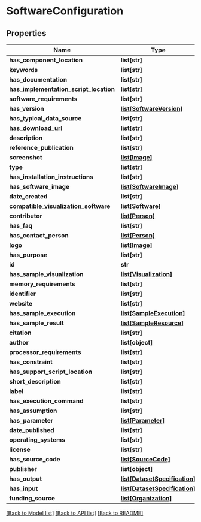 # SoftwareConfiguration

## Properties
Name | Type | Description | Notes
------------ | ------------- | ------------- | -------------
**has_component_location** | **list[str]** |  | [optional] 
**keywords** | **list[str]** |  | [optional] 
**has_documentation** | **list[str]** |  | [optional] 
**has_implementation_script_location** | **list[str]** |  | [optional] 
**software_requirements** | **list[str]** |  | [optional] 
**has_version** | [**list[SoftwareVersion]**](SoftwareVersion.md) |  | [optional] 
**has_typical_data_source** | **list[str]** |  | [optional] 
**has_download_url** | **list[str]** |  | [optional] 
**description** | **list[str]** |  | [optional] 
**reference_publication** | **list[str]** |  | [optional] 
**screenshot** | [**list[Image]**](Image.md) |  | [optional] 
**type** | **list[str]** |  | [optional] 
**has_installation_instructions** | **list[str]** |  | [optional] 
**has_software_image** | [**list[SoftwareImage]**](SoftwareImage.md) |  | [optional] 
**date_created** | **list[str]** |  | [optional] 
**compatible_visualization_software** | [**list[Software]**](Software.md) |  | [optional] 
**contributor** | [**list[Person]**](Person.md) |  | [optional] 
**has_faq** | **list[str]** |  | [optional] 
**has_contact_person** | [**list[Person]**](Person.md) |  | [optional] 
**logo** | [**list[Image]**](Image.md) |  | [optional] 
**has_purpose** | **list[str]** |  | [optional] 
**id** | **str** |  | [optional] 
**has_sample_visualization** | [**list[Visualization]**](Visualization.md) |  | [optional] 
**memory_requirements** | **list[str]** |  | [optional] 
**identifier** | **list[str]** |  | [optional] 
**website** | **list[str]** |  | [optional] 
**has_sample_execution** | [**list[SampleExecution]**](SampleExecution.md) |  | [optional] 
**has_sample_result** | [**list[SampleResource]**](SampleResource.md) |  | [optional] 
**citation** | **list[str]** |  | [optional] 
**author** | **list[object]** |  | [optional] 
**processor_requirements** | **list[str]** |  | [optional] 
**has_constraint** | **list[str]** |  | [optional] 
**has_support_script_location** | **list[str]** |  | [optional] 
**short_description** | **list[str]** |  | [optional] 
**label** | **list[str]** |  | [optional] 
**has_execution_command** | **list[str]** |  | [optional] 
**has_assumption** | **list[str]** |  | [optional] 
**has_parameter** | [**list[Parameter]**](Parameter.md) |  | [optional] 
**date_published** | **list[str]** |  | [optional] 
**operating_systems** | **list[str]** |  | [optional] 
**license** | **list[str]** |  | [optional] 
**has_source_code** | [**list[SourceCode]**](SourceCode.md) |  | [optional] 
**publisher** | **list[object]** |  | [optional] 
**has_output** | [**list[DatasetSpecification]**](DatasetSpecification.md) |  | [optional] 
**has_input** | [**list[DatasetSpecification]**](DatasetSpecification.md) |  | [optional] 
**funding_source** | [**list[Organization]**](Organization.md) |  | [optional] 

[[Back to Model list]](../README.md#documentation-for-models) [[Back to API list]](../README.md#documentation-for-api-endpoints) [[Back to README]](../README.md)


